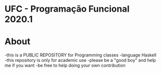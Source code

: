 # UFC - Programação Funcional 2020.1

# About

-this is a PUBLIC REPOSITORY for Programming classes
-language Haskell
-this repository is only for academic use
-please be a "good boy" and help me if you want
-be free to help doing your own contribution
